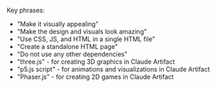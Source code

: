 Key phrases:

- "Make it visually appealing"
- "Make the design and visuals look amazing"
- "Use CSS, JS, and HTML in a single HTML file"
- "Create a standalone HTML page"
- "Do not use any other dependencies"
- "three.js" - for creating 3D graphics in Claude Artifact
- "p5.js script" - for animations and visualizations in Claude Artifact
- "Phaser.js" - for creating 2D games in Claude Artifact
